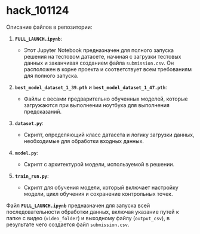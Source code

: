 # hack_101124
Описание файлов в репозитории:

1. **`FULL_LAUNCH.ipynb`**:
   - Этот Jupyter Notebook предназначен для полного запуска решения на тестовом датасете, начиная с загрузки тестовых данных и заканчивая созданием файла `submission.csv`. Он расположен в корне проекта и соответствует всем требованиям для полного запуска.
   
2. **`best_model_dataset_1_39.pth`** и **`best_model_dataset_1_47.pth`**:
   - Файлы с весами предварительно обученных моделей, которые загружаются при выполнении ноутбука для выполнения предсказаний.

3. **`dataset.py`**:
   - Скрипт, определяющий класс датасета и логику загрузки данных, необходимые для обработки входных данных.

4. **`model.py`**:
   - Скрипт с архитектурой модели, используемой в решении.

5. **`train_run.py`**:
   - Скрипт для обучения модели, который включает настройку модели, цикл обучения и сохранение контрольных точек.


Файл **`FULL_LAUNCH.ipynb`** предназначен для запуска всей последовательности обработки данных, включая указание путей к папке с видео (`video_folder`) и выходному файлу (`output_csv`), в результате чего создается файл `submission.csv`.
